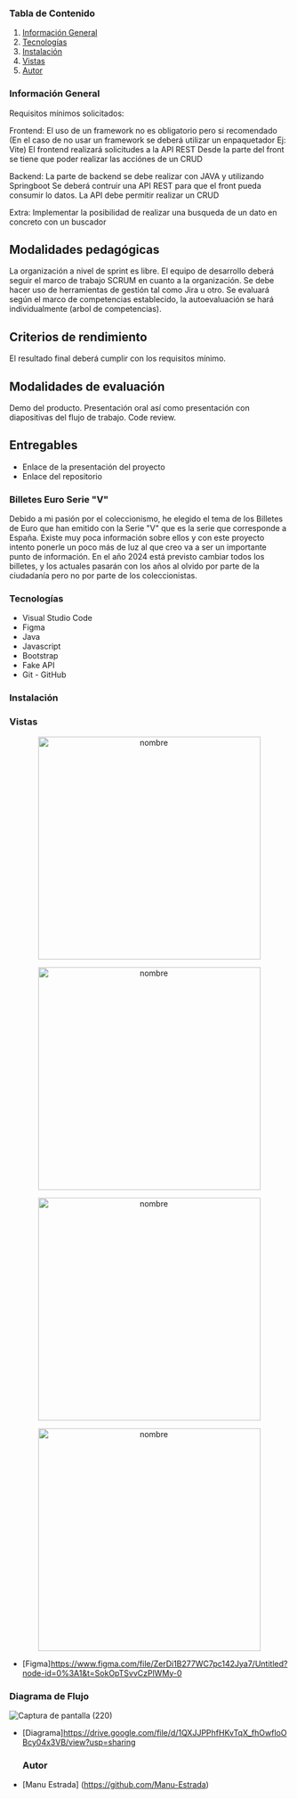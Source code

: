 ### Tabla de Contenido
1. [Información General](#Info-General)
2. [Tecnologías](#Tecnologías)
3. [Instalación](#Instalación)
4. [Vistas](#Vistas)
5. [Autor](#Autor)


### Información General 
Requisitos mínimos solicitados:

Frontend: El uso de un framework no es obligatorio pero si recomendado (En el caso de no usar un framework se deberá utilizar un enpaquetador Ej: Vite) El frontend realizará solicitudes a la API REST Desde la parte del front se tiene que poder realizar las acciónes de un CRUD

Backend: La parte de backend se debe realizar con JAVA y utilizando Springboot Se deberá contruir una API REST para que el front pueda consumir lo datos. La API debe permitir realizar un CRUD

Extra: Implementar la posibilidad de realizar una busqueda de un dato en concreto con un buscador

## Modalidades pedagógicas
La organización a nivel de sprint es libre. El equipo de desarrollo deberá seguir el marco de trabajo SCRUM en cuanto a la organización. Se debe hacer uso de herramientas de gestión tal como Jira u otro. Se evaluará según el marco de competencias establecido, la autoevaluación se hará individualmente (arbol de competencias).

## Criterios de rendimiento
El resultado final deberá cumplir con los requisitos mínimo.

## Modalidades de evaluación
Demo del producto. Presentación oral así como presentación con diapositivas del flujo de trabajo. Code review.

## Entregables
- Enlace de la presentación del proyecto
- Enlace del repositorio

### Billetes Euro Serie "V"
Debido a mi pasión por el coleccionismo, he elegido el tema de los Billetes de Euro que han emitido con la Serie "V" que es la serie que corresponde a España.
Existe muy poca información sobre ellos y con este proyecto intento ponerle un poco más de luz al que creo va a ser un importante punto de información.
En el año 2024 está previsto cambiar todos los billetes, y los actuales pasarán con los años al olvido por parte de la ciudadanía pero no por parte de los coleccionistas.


### Tecnologías
- Visual Studio Code
- Figma
- Java
- Javascript
- Bootstrap
- Fake API
- Git - GitHub


### Instalación




###  Vistas


<p align="center"><img width="400" alt="nombre" src="https://user-images.githubusercontent.com/116894398/222897213-180f918b-8e65-49d3-91c6-ab8d7fca85ab.png"></p>

<p align="center"><img width="400" alt="nombre" src="https://user-images.githubusercontent.com/116894398/222897289-11cfdd41-a6af-4092-827f-b66c0f099cf3.png"></p><p align="center"><img width="400" alt="nombre" src="https://user-images.githubusercontent.com/116894398/222897316-63de2064-5a0d-490c-80d3-f50d960966f5.png"></p><p align="center"><img width="400" alt="nombre" src="https://user-images.githubusercontent.com/116894398/222897337-b5154c3c-e1b4-4b01-9ed2-1f54117f7d2b.png"></p>

- [Figma]https://www.figma.com/file/ZerDi1B277WC7pc142Jya7/Untitled?node-id=0%3A1&t=SokOpTSvvCzPlWMy-0



### Diagrama de Flujo


![Captura de pantalla (220)](https://user-images.githubusercontent.com/116894398/222897467-e54da1f6-89c7-4225-a4f5-63f5e706e028.png)

- [Diagrama]https://drive.google.com/file/d/1QXJJPPhfHKvTqX_fhOwfloOBcy04x3VB/view?usp=sharing





  ### Autor
- [Manu Estrada] (https://github.com/Manu-Estrada)
